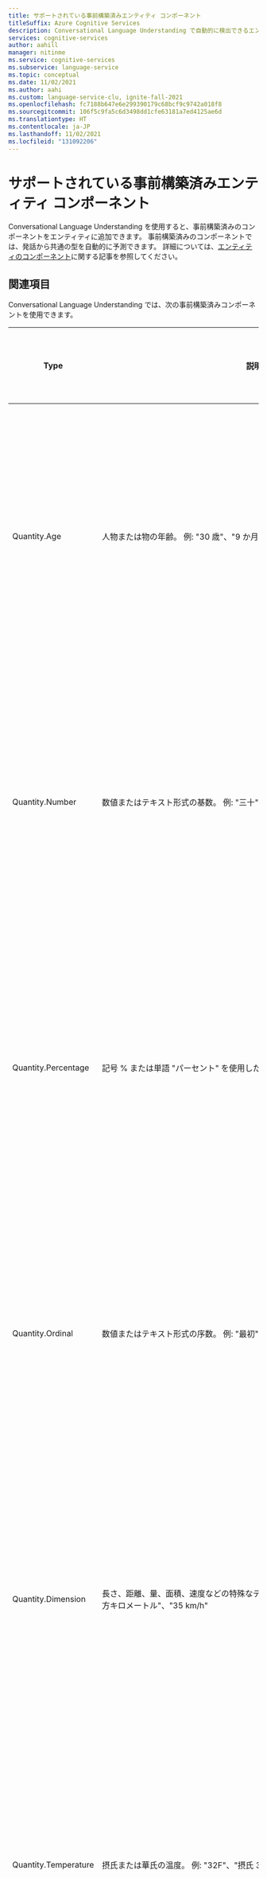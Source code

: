 ```yaml
---
title: サポートされている事前構築済みエンティティ コンポーネント
titleSuffix: Azure Cognitive Services
description: Conversational Language Understanding で自動的に検出できるエンティティについて説明します
services: cognitive-services
author: aahill
manager: nitinme
ms.service: cognitive-services
ms.subservice: language-service
ms.topic: conceptual
ms.date: 11/02/2021
ms.author: aahi
ms.custom: language-service-clu, ignite-fall-2021
ms.openlocfilehash: fc7188b647e6e299390179c68bcf9c9742a018f8
ms.sourcegitcommit: 106f5c9fa5c6d3498dd1cfe63181a7ed4125ae6d
ms.translationtype: HT
ms.contentlocale: ja-JP
ms.lasthandoff: 11/02/2021
ms.locfileid: "131092206"
---
```

# <a name="supported-prebuilt-entity-components"></a>サポートされている事前構築済みエンティティ コンポーネント

Conversational Language Understanding を使用すると、事前構築済みのコンポーネントをエンティティに追加できます。 事前構築済みのコンポーネントでは、発話から共通の型を自動的に予測できます。 詳細については、[エンティティのコンポーネント](concepts/entity-components.md)に関する記事を参照してください。

## <a name="reference"></a>関連項目

Conversational Language Understanding では、次の事前構築済みコンポーネントを使用できます。

| Type | 説明 | サポートされている言語 |
| --- | --- | --- |
| Quantity.Age | 人物または物の年齢。 例: "30 歳"、"9 か月" | 英語、中国語、フランス語、イタリア語、ドイツ語、ポルトガル語 (ブラジル)、スペイン語 |
| Quantity.Number | 数値またはテキスト形式の基数。 例: "三十"、"23"、"14.5"、"2 個半" | 英語、中国語、フランス語、イタリア語、ドイツ語、ポルトガル語 (ブラジル)、スペイン語 |
| Quantity.Percentage | 記号 % または単語 "パーセント" を使用した割合。 例: "10%"、"5.6 パーセント" | 英語、中国語、フランス語、イタリア語、ドイツ語、ポルトガル語 (ブラジル)、スペイン語 |
| Quantity.Ordinal | 数値またはテキスト形式の序数。 例: "最初"、"2 番目"、"最後"、"10 番目" | 英語、中国語、フランス語、イタリア語、ドイツ語、ポルトガル語 (ブラジル)、スペイン語 |
| Quantity.Dimension | 長さ、距離、量、面積、速度などの特殊なディメンション。 例: "2 マイル"、"650 平方キロメートル"、"35 km/h" | 英語、中国語、フランス語、イタリア語、ドイツ語、ポルトガル語 (ブラジル)、スペイン語 |
| Quantity.Temperature | 摂氏または華氏の温度。 例: "32F"、"摂氏 34 度"、"2 ℃" | 英語、中国語、フランス語、イタリア語、ドイツ語、ポルトガル語 (ブラジル)、スペイン語 |
| Quantity.Currency | 通貨を含む金額。 例: "1000.00 米ドル"、"£20.00"、"$67.5B" | 英語、中国語、フランス語、イタリア語、ドイツ語、ポルトガル語 (ブラジル)、スペイン語 |
| Datetime | 日付と時刻。 例: "1976 年 6 月 23 日"、"午前 7 時"、"午後 6:49"、"明日の午後 7 時"、"来週" | 英語、中国語、フランス語、イタリア語、ドイツ語、ポルトガル語 (ブラジル)、スペイン語 |
| Email | メール アドレス。 For example: "user@contoso.com"、"user_name@contoso.com"、"user.name@contoso.com" | 英語、中国語、フランス語、イタリア語、ドイツ語、ポルトガル語 (ブラジル)、スペイン語 |
| 電話番号 | 米国の電話番号。 例: "123-456-7890"、"+1 123 456 7890"、"(123)456-7890" | 英語、中国語、フランス語、イタリア語、ドイツ語、ポルトガル語 (ブラジル)、スペイン語 |
| URL | Web サイトの URL とリンク。 | 英語、中国語、フランス語、イタリア語、ドイツ語、ポルトガル語 (ブラジル)、スペイン語 |

## <a name="prebuilt-components-in-multilingual-projects"></a>多言語プロジェクトの事前構築済みコンポーネント

多言語会話プロジェクトでは、任意の事前構築済みコンポーネントを有効にできます。 コンポーネントは、事前構築済みコンポーネントでクエリの言語がサポートされている場合にのみ予測されます。 言語は要求で指定されるか、指定されていない場合は既定でアプリケーションのプライマリ言語に設定されます。

## <a name="next-steps"></a>次のステップ

[エンティティ コンポーネント](concepts/entity-components.md) 
